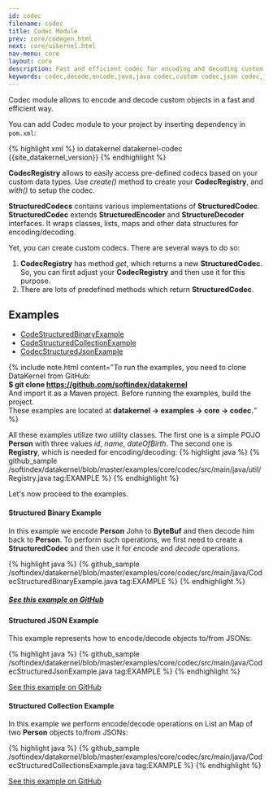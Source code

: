 ```yaml
---
id: codec
filename: codec
title: Codec Module
prev: core/codegen.html
next: core/uikernel.html
nav-menu: core
layout: core
description: Fast and efficient codec for encoding and decoding custom objects of different complexity - POJOs, collections, JSONs etc.
keywords: codec,decode,encode,java,java codec,custom codec,json codec,java framework
---
```


Codec module allows to encode and decode custom objects in a fast and efficient way.

You can add Codec module to your project by inserting dependency in `pom.xml`: 

{% highlight xml %}
<dependency>
    <groupId>io.datakernel</groupId>
    <artifactId>datakernel-codec</artifactId>
    <version>{{site_datakernel_version}}</version>
</dependency>
{% endhighlight %} 

**CodecRegistry** allows to easily access pre-defined codecs based on your custom data types. Use *create()* method to 
create your **CodecRegistry**, and *with()* to setup the codec.

**StructuredCodecs** contains various implementations of **StructuredCodec**. **StructuredCodec** extends 
**StructuredEncoder** and **StructureDecoder** interfaces. It wraps classes, lists, maps and other data structures for 
encoding/decoding. 

Yet, you can create custom codecs. There are several ways to do so:

1.  **CodecRegistry** has method *get*, which returns a new **StructuredCodec**. So, you can first adjust your **CodecRegistry** 
and then use it for this purpose.
2. There are lots of predefined methods which return **StructuredCodec**.
	
## Examples
* [CodeStructuredBinaryExample](#structured-binary-example)
* [CodeStructuredCollectionExample](#structured-collection-example)
* [CodecStructuredJsonExample](#structured-json-example)

{% include note.html content="To run the examples, you need to clone DataKernel from GitHub: 
<br> <b>$ git clone https://github.com/softindex/datakernel</b> 
<br> And import it as a Maven project. Before running the examples, build the project. 
<br> These examples are located at <b>datakernel -> examples -> core -> codec.</b>" %}


All these examples utilize two utility classes. The first one is a simple POJO **Person** with three values *id*, *name*, 
*dateOfBirth*. The second one is **Registry**, which is needed for encoding/decoding:
{% highlight java %}
{% github_sample /softindex/datakernel/blob/master/examples/core/codec/src/main/java/util/Registry.java tag:EXAMPLE %}
{% endhighlight %}

Let's now proceed to the examples.

#### **Structured Binary Example**
In this example we encode **Person** John to **ByteBuf** and then decode him back to **Person**. To perform such 
operations, we first need to create a **StructuredCodec** and then use it for *encode* and *decode* operations.

{% highlight java %}
{% github_sample /softindex/datakernel/blob/master/examples/core/codec/src/main/java/CodecStructuredBinaryExample.java tag:EXAMPLE %}
{% endhighlight %}

##### [See this example on GitHub](https://github.com/softindex/datakernel/blob/master/examples/core/codec/src/main/java/CodecStructuredBinaryExample.java)

#### **Structured JSON Example**
This example represents how to encode/decode objects to/from JSONs:

{% highlight java %}
{% github_sample /softindex/datakernel/blob/master/examples/core/codec/src/main/java/CodecStructuredJsonExample.java tag:EXAMPLE %}
{% endhighlight %}

[See this example on GitHub](https://github.com/softindex/datakernel/blob/master/examples/core/codec/src/main/java/CodecStructuredJsonExample.java)

#### **Structured Collection Example**
In this example we perform encode/decode operations on List an Map of two **Person** objects to/from JSONs:

{% highlight java %}
{% github_sample /softindex/datakernel/blob/master/examples/core/codec/src/main/java/CodecStructuredCollectionsExample.java tag:EXAMPLE %}
{% endhighlight %}

[See this example on GitHub](https://github.com/softindex/datakernel/blob/master/examples/core/codec/src/main/java/CodecStructuredCollectionsExample.java)